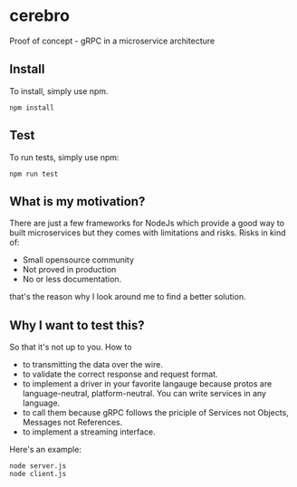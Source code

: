 # cerebro
Proof of concept - gRPC in a microservice architecture

## Install
To install, simply use npm.

```
npm install
```

## Test
To run tests, simply use npm:

```
npm run test
```

## What is my motivation?
There are just a few frameworks for NodeJs which provide a good way to built microservices but they comes with limitations and risks.
Risks in kind of:

* Small opensource community
* Not proved in production
* No or less documentation.

that's the reason why I look around me to find a better solution.


## Why I want to test this?
So that it's not up to you. How to

   * to transmitting the data over the wire.
   * to validate the correct response and request format.
   * to implement a driver in your favorite langauge because protos are language-neutral, platform-neutral. You can write services in any language.
   * to call them because gRPC follows the priciple of Services not Objects, Messages not References.
   * to implement a streaming interface.


Here's an example:

```shell
node server.js
node client.js
```